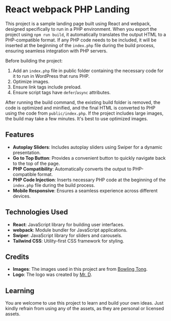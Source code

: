# React webpack PHP Landing

This project is a sample landing page built using React and webpack, designed specifically to run in a PHP environment. When you export the project using `npm run build`, it automatically translates the output HTML to a PHP-compatible format. If any PHP code needs to be included, it will be inserted at the beginning of the `index.php` file during the build process, ensuring seamless integration with PHP servers.

Before building the project:

1. Add an `index.php` file in public folder containing the necessary code for it to run in WordPress that runs PHP.
2. Optimize images.
3. Ensure link tags include preload.
4. Ensure script tags have `defer`/`async` attributes.

After running the build command, the existing build folder is removed, the code is optimized and minified, and the final HTML is converted to PHP using the code from `public/index.php`. If the project includes large images, the build may take a few minutes. It's best to use optimized images.

## Features

- **Autoplay Sliders**: Includes autoplay sliders using Swiper for a dynamic presentation.
- **Go to Top Button**: Provides a convenient button to quickly navigate back to the top of the page.
- **PHP Compatibility**: Automatically converts the output to PHP-compatible format.
- **PHP Code Injection**: Inserts necessary PHP code at the beginning of the `index.php` file during the build process.
- **Mobile Responsive**: Ensures a seamless experience across different devices.

## Technologies Used

- **React**: JavaScript library for building user interfaces.
- **webpack**: Module bundler for JavaScript applications.
- **Swiper**: JavaScript library for sliders and carousels.
- **Tailwind CSS**: Utility-first CSS framework for styling.

## Credits

- **Images**: The images used in this project are from [Bowling Tong](https://www.behance.net/bowlingtongt).
- **Logo**: The logo was created by [Mr. D](https://textfonts.net/author/admin#gsc.tab=0).

## Learning

You are welcome to use this project to learn and build your own ideas. Just kindly refrain from using any of the assets, as they are personal or licensed assets.
